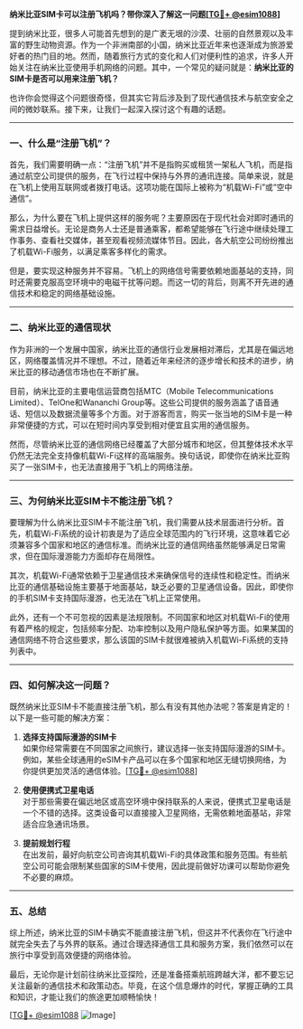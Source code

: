 **纳米比亚SIM卡可以注册飞机吗？带你深入了解这一问题[[TG💪+ @esim1088](https://t.me/s/esim1088)]**

提到纳米比亚，很多人可能首先想到的是广袤无垠的沙漠、壮丽的自然景观以及丰富的野生动物资源。作为一个非洲南部的小国，纳米比亚近年来也逐渐成为旅游爱好者的热门目的地。然而，随着旅行方式的变化和人们对便利性的追求，许多人开始关注在纳米比亚使用手机网络的问题。其中，一个常见的疑问就是：**纳米比亚的SIM卡是否可以用来注册飞机？**

也许你会觉得这个问题很奇怪，但其实它背后涉及到了现代通信技术与航空安全之间的微妙联系。接下来，让我们一起深入探讨这个有趣的话题。

---

### 一、什么是“注册飞机”？

首先，我们需要明确一点：“注册飞机”并不是指购买或租赁一架私人飞机，而是指通过航空公司提供的服务，在飞行过程中保持与外界的通讯连接。简单来说，就是在飞机上使用互联网或者拨打电话。这项功能在国际上被称为“机载Wi-Fi”或“空中通信”。

那么，为什么要在飞机上提供这样的服务呢？主要原因在于现代社会对即时通讯的需求日益增长。无论是商务人士还是普通乘客，都希望能够在飞行途中继续处理工作事务、查看社交媒体，甚至观看视频流媒体节目。因此，各大航空公司纷纷推出了机载Wi-Fi服务，以满足乘客多样化的需求。

但是，要实现这种服务并不容易。飞机上的网络信号需要依赖地面基站的支持，同时还需要克服高空环境中的电磁干扰等问题。而这一切的背后，则离不开先进的通信技术和稳定的网络基础设施。

---

### 二、纳米比亚的通信现状

作为非洲的一个发展中国家，纳米比亚的通信行业发展相对滞后，尤其是在偏远地区，网络覆盖情况并不理想。不过，随着近年来经济的逐步增长和技术的进步，纳米比亚的移动通信市场也在不断扩展。

目前，纳米比亚的主要电信运营商包括MTC（Mobile Telecommunications Limited）、TelOne和Wananchi Group等。这些公司提供的服务涵盖了语音通话、短信以及数据流量等多个方面。对于游客而言，购买一张当地的SIM卡是一种非常便捷的方式，可以在短时间内享受到相对便宜且实用的通信服务。

然而，尽管纳米比亚的通信网络已经覆盖了大部分城市和地区，但其整体技术水平仍然无法完全支持像机载Wi-Fi这样的高端服务。换句话说，即使你在纳米比亚购买了一张SIM卡，也无法直接用于飞机上的网络注册。

---

### 三、为何纳米比亚SIM卡不能注册飞机？

要理解为什么纳米比亚SIM卡不能注册飞机，我们需要从技术层面进行分析。首先，机载Wi-Fi系统的设计初衷是为了适应全球范围内的飞行环境，这意味着它必须兼容多个国家和地区的通信标准。而纳米比亚的通信网络虽然能够满足日常需求，但在国际漫游能力方面却存在局限性。

其次，机载Wi-Fi通常依赖于卫星通信技术来确保信号的连续性和稳定性。而纳米比亚的通信基础设施主要基于地面基站，缺乏必要的卫星通信设备。因此，即使你的手机SIM卡支持国际漫游，也无法在飞机上正常使用。

此外，还有一个不可忽视的因素是法规限制。不同国家和地区对机载Wi-Fi的使用有着严格的规定，包括频率分配、功率控制以及用户隐私保护等方面。如果某国的通信网络不符合这些要求，那么该国的SIM卡就很难被纳入机载Wi-Fi系统的支持列表中。

---

### 四、如何解决这一问题？

既然纳米比亚SIM卡不能直接注册飞机，那么有没有其他办法呢？答案是肯定的！以下是一些可能的解决方案：

1. **选择支持国际漫游的SIM卡**  
   如果你经常需要在不同国家之间旅行，建议选择一张支持国际漫游的SIM卡。例如，某些全球通用的eSIM卡产品可以在多个国家和地区无缝切换网络，为你提供更加灵活的通信体验。[[TG💪+ @esim1088](https://t.me/s/esim1088)]

2. **使用便携式卫星电话**  
   对于那些需要在偏远地区或高空环境中保持联系的人来说，便携式卫星电话是一个不错的选择。这类设备可以直接接入卫星网络，无需依赖地面基站，非常适合应急通讯场景。

3. **提前规划行程**  
   在出发前，最好向航空公司咨询其机载Wi-Fi的具体政策和服务范围。有些航空公司可能会限制某些国家的SIM卡使用，因此提前做好功课可以帮助你避免不必要的麻烦。

---

### 五、总结

综上所述，纳米比亚的SIM卡确实不能直接注册飞机，但这并不代表你在飞行途中就完全失去了与外界的联系。通过合理选择通信工具和服务方案，我们依然可以在旅行中享受到高效便捷的网络体验。

最后，无论你是计划前往纳米比亚探险，还是准备搭乘航班跨越大洋，都不要忘记关注最新的通信技术和政策动态。毕竟，在这个信息爆炸的时代，掌握正确的工具和知识，才能让我们的旅途更加顺畅愉快！

[[TG💪+ @esim1088](https://t.me/s/esim1088) ![Image](https://i.postimg.cc/4NQfJmqS/Snipaste-2025-05-13-00-14-12.png)]